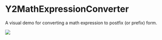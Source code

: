 # Y2MathExpressionConverter
A visual demo for converting a math expression to postfix (or prefix) form.

<img src="https://raw.githubusercontent.com/phamtung1/Y2MathExpressionConverter/master/screenshots/Y2%20Expression%20Converter%20Demo%201.2.1.0.png" />
